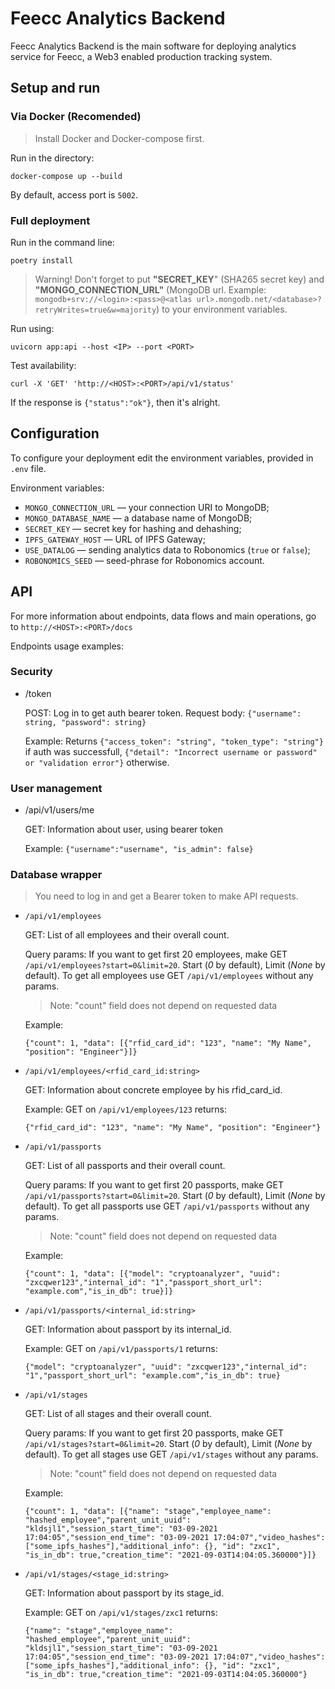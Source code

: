 # Feecc Analytics Backend

Feecc Analytics Backend is the main software for deploying analytics service for Feecc, a Web3 enabled production tracking system.

## Setup and run

### Via Docker (Recomended)

>Install Docker and Docker-compose first.

Run in the directory:

```
docker-compose up --build
```

By default, access port is `5002`.

### Full deployment

Run in the command line:

```
poetry install
```

> Warning! Don't forget to put **"SECRET_KEY**" (SHA265 secret key) and **"MONGO_CONNECTION_URL"** (MongoDB url. Example: `mongodb+srv://<login>:<pass>@<atlas url>.mongodb.net/<database>?retryWrites=true&w=majority`) to your environment variables.

Run using:

```
uvicorn app:api --host <IP> --port <PORT>
```

Test availability:
```
curl -X 'GET' 'http://<HOST>:<PORT>/api/v1/status'
```

If the response is `{"status":"ok"}`, then it's alright.

## Configuration

To configure your deployment edit the environment variables, provided in `.env` file.

Environment variables:

- `MONGO_CONNECTION_URL` — your connection URI to MongoDB;
- `MONGO_DATABASE_NAME` — a database name of MongoDB;
- `SECRET_KEY` — secret key for hashing and dehashing;
- `IPFS_GATEWAY_HOST` — URL of IPFS Gateway;
- `USE_DATALOG` — sending analytics data to Robonomics (`true` or `false`);
- `ROBONOMICS_SEED` — seed-phrase for Robonomics account.

## API

For more information about endpoints, data flows and main operations, go to `http://<HOST>:<PORT>/docs`

Endpoints usage examples:

### Security

- /token

    POST: Log in to get auth bearer token. Request body: `{"username": string, "password": string}`

    Example: Returns `{"access_token": "string", "token_type": "string"}` if auth was successfull, `{"detail": "Incorrect username or password" or "validation error"}` otherwise.

### User management

- /api/v1/users/me

    GET: Information about user, using bearer token

    Example: `{"username":"username", "is_admin": false}`

### Database wrapper

> You need to log in and get a Bearer token to make API requests.

- `/api/v1/employees`

  GET: List of all employees and their overall count.

  Query params: If you want to get first 20 employees, make GET `/api/v1/employees?start=0&limit=20`. Start (*0* by default), Limit (*None* by default). To get all employees use GET `/api/v1/employees` without any params.

  > Note: "count" field does not depend on requested data

  Example:
  ```
  {"count": 1, "data": [{"rfid_card_id": "123", "name": "My Name", "position": "Engineer"}]}
  ```

- `/api/v1/employees/<rfid_card_id:string>`

  GET: Information about concrete employee by his rfid_card_id.

  Example: GET on ``/api/v1/employees/123`` returns:
  ```
  {"rfid_card_id": "123", "name": "My Name", "position": "Engineer"}
  ```

- `/api/v1/passports`

  GET: List of all passports and their overall count.

  Query params: If you want to get first 20 passports, make GET `/api/v1/passports?start=0&limit=20`. Start (*0* by default), Limit (*None* by default). To get all passports use GET `/api/v1/passports` without any params.

  > Note: "count" field does not depend on requested data

  Example:
  ```
  {"count": 1, "data": [{"model": "cryptoanalyzer", "uuid": "zxcqwer123","internal_id": "1","passport_short_url": "example.com","is_in_db": true}]}
  ```

- `/api/v1/passports/<internal_id:string>`

  GET: Information about passport by its internal_id.

  Example: GET on ``/api/v1/passports/1`` returns:
  ```
  {"model": "cryptoanalyzer", "uuid": "zxcqwer123","internal_id": "1","passport_short_url": "example.com","is_in_db": true}
  ```

- `/api/v1/stages`

  GET: List of all stages and their overall count.

  Query params: If you want to get first 20 passports, make GET `/api/v1/stages?start=0&limit=20`. Start (*0* by default), Limit (*None* by default). To get all stages use GET `/api/v1/stages` without any params.

  > Note: "count" field does not depend on requested data

  Example:
  ```
  {"count": 1, "data": [{"name": "stage","employee_name": "hashed_employee","parent_unit_uuid": "kldsjl1","session_start_time": "03-09-2021 17:04:05","session_end_time": "03-09-2021 17:04:07","video_hashes":["some_ipfs_hashes"],"additional_info": {}, "id": "zxc1", "is_in_db": true,"creation_time": "2021-09-03T14:04:05.360000"}]}
  ```

- `/api/v1/stages/<stage_id:string>`

  GET: Information about passport by its stage_id.

  Example: GET on `/api/v1/stages/zxc1` returns:
  ```
  {"name": "stage","employee_name": "hashed_employee","parent_unit_uuid": "kldsjl1","session_start_time": "03-09-2021 17:04:05","session_end_time": "03-09-2021 17:04:07","video_hashes":["some_ipfs_hashes"],"additional_info": {}, "id": "zxc1", "is_in_db": true,"creation_time": "2021-09-03T14:04:05.360000"}
  ```
